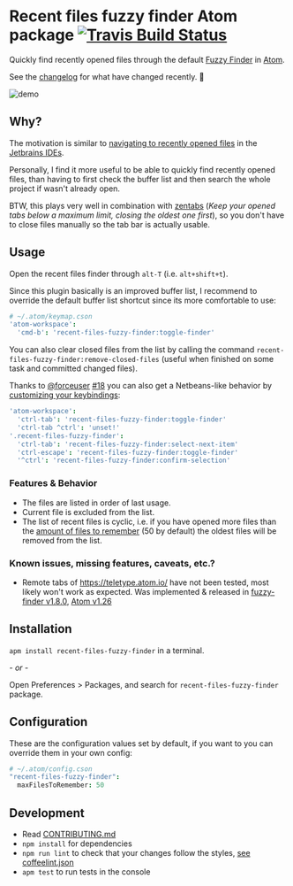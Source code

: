 # Recent files fuzzy finder Atom package [![Travis Build Status](http://travis-ci.org/viddo/recent-files-fuzzy-finder.png?branch=master)](http://travis-ci.org/viddo/recent-files-fuzzy-finder)

Quickly find recently opened files through the default [Fuzzy Finder](https://github.com/atom/fuzzy-finder) in [Atom](https://atom.io/).

See the [changelog](CHANGELOG.md) for what have changed recently. :rocket:

![demo](https://cloud.githubusercontent.com/assets/978461/6547149/df374dd4-c5cf-11e4-9523-fd892b6ec3e5.gif)


## Why?
The motivation is similar to [navigating to recently opened files](http://blog.jetbrains.com/webide/2013/02/navigating-between-files-in-the-ide-best-practices/) in the [Jetbrains IDEs](https://www.jetbrains.com/).

Personally, I find it more useful to be able to quickly find recently opened files, than having to first check the buffer list and then search the whole project if wasn't already open.

BTW, this plays very well in combination with [zentabs](https://atom.io/packages/zentabs) (_Keep your opened tabs below a maximum limit, closing the oldest one first_), so you don't have to close files manually so the tab bar is actually usable.


## Usage
Open the recent files finder through `alt-T` (i.e. `alt+shift+t`).

Since this plugin basically is an improved buffer list, I  recommend to override the default buffer list shortcut since its more comfortable to use:

```coffee
# ~/.atom/keymap.cson
'atom-workspace':
  'cmd-b': 'recent-files-fuzzy-finder:toggle-finder'
```

You can also clear closed files from the list by calling the command `recent-files-fuzzy-finder:remove-closed-files` (useful when finished on some task and committed changed files).

Thanks to [@forceuser](https://github.com/forceuser) [#18](https://github.com/viddo/recent-files-fuzzy-finder/pull/18) you can also get a Netbeans-like behavior by [customizing your keybindings](http://flight-manual.atom.io/using-atom/sections/basic-customization/#customizing-keybindings):

```coffeescript
'atom-workspace':
  'ctrl-tab': 'recent-files-fuzzy-finder:toggle-finder'
  'ctrl-tab ^ctrl': 'unset!'
'.recent-files-fuzzy-finder':
  'ctrl-tab': 'recent-files-fuzzy-finder:select-next-item'
  'ctrl-escape': 'recent-files-fuzzy-finder:toggle-finder'
  '^ctrl': 'recent-files-fuzzy-finder:confirm-selection'
```

### Features & Behavior
- The files are listed in order of last usage.
- Current file is excluded from the list.
- The list of recent files is cyclic, i.e. if you have opened more files than the [amount of files to remember](#Configuration) (50 by default) the oldest files will be removed from the list.

### Known issues, missing features, caveats, etc.?

- Remote tabs of https://teletype.atom.io/ have not been tested, most likely won't work as expected. Was implemented & released in [fuzzy-finder v1.8.0](https://github.com/atom/fuzzy-finder/pull/335), [Atom v1.26](https://github.com/atom/atom/releases/tag/v1.26.0-beta0)


## Installation
 `apm install recent-files-fuzzy-finder` in a terminal.

_- or -_

Open Preferences > Packages, and search for `recent-files-fuzzy-finder` package.


## Configuration
These are the configuration values set by default, if you want to you can override them in your own config:

```coffee
# ~/.atom/config.cson
"recent-files-fuzzy-finder":
  maxFilesToRemember: 50
```


## Development

- Read [CONTRIBUTING.md](CONTRIBUTING.md)
- `npm install` for dependencies
- `npm run lint` to check that your changes follow the styles, [see coffeelint.json](./coffeelint.json)
- `apm test` to run tests in the console
